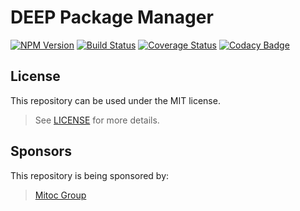 DEEP Package Manager
====================

[![NPM Version](https://img.shields.io/npm/v/deep-package-manager.svg)](https://npmjs.org/package/deep-package-manager)
[![Build Status](https://magnum.travis-ci.com/MitocGroup/deep-package-manager.svg?token=sAyMHy4Uoefc2JPq5ZLc&branch=dev)](https://magnum.travis-ci.com/MitocGroup/deep-package-manager)
[![Coverage Status](https://coveralls.io/repos/MitocGroup/deep-package-manager/badge.svg?branch=dev&service=github&t=J4nqoG)](https://coveralls.io/github/MitocGroup/deep-package-manager?branch=dev)
[![Codacy Badge](https://api.codacy.com/project/badge/0695c0d184ed4afe9ac9110c13252aab)](https://www.codacy.com/app/deep/deep-package-manager/dashboard)
## License

This repository can be used under the MIT license.
> See [LICENSE](LICENSE) for more details.

## Sponsors

This repository is being sponsored by:
> [Mitoc Group](http://www.mitocgroup.com)
